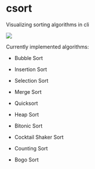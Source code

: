# csort

Visualizing sorting algorithms in cli

![](thumbnail.gif)

Currently implemented algorithms:

- Bubble Sort

- Insertion Sort

- Selection Sort

- Merge Sort

- Quicksort

- Heap Sort

- Bitonic Sort

- Cocktail Shaker Sort

- Counting Sort

- Bogo Sort
